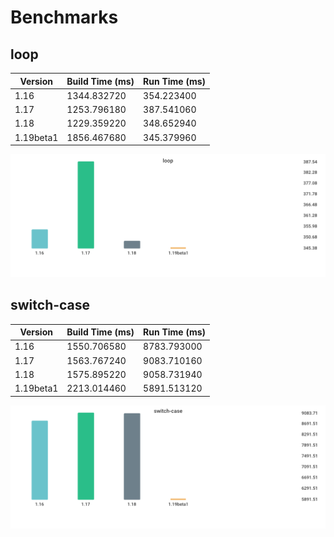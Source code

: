 # Benchmarks

## loop

| Version | Build Time (ms) | Run Time (ms) |
| ------ | ------ | ------ |
| 1.16 | 1344.832720 | 354.223400 |
| 1.17 | 1253.796180 | 387.541060 |
| 1.18 | 1229.359220 | 348.652940 |
| 1.19beta1 | 1856.467680 | 345.379960 |

![loop](./loop.png)

## switch-case

| Version | Build Time (ms) | Run Time (ms) |
| ------ | ------ | ------ |
| 1.16 | 1550.706580 | 8783.793000 |
| 1.17 | 1563.767240 | 9083.710160 |
| 1.18 | 1575.895220 | 9058.731940 |
| 1.19beta1 | 2213.014460 | 5891.513120 |

![switch-case](./switch-case.png)

